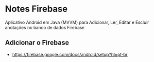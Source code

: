 # Notes Firebase
Aplicativo Android em Java (MVVM) para Adicionar, Ler, Editar e Escluir anotações no banco de dados Firebase

## Adicionar o Firebase
- https://firebase.google.com/docs/android/setup?hl=pt-br
